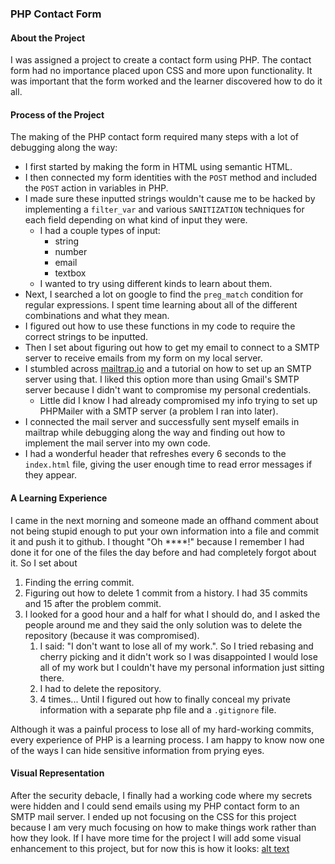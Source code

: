 ### PHP Contact Form

#### About the Project
I was assigned a project to create a contact form using PHP. The contact form had no importance placed upon CSS and more upon functionality. It was important that the form worked and the learner discovered how to do it all.

#### Process of the Project
The making of the PHP contact form required many steps with a lot of debugging along the way:
- I first started by making the form in HTML using semantic HTML. 
- I then connected my form identities with the `POST` method and included the `POST` action in variables in PHP. 
- I made sure these inputted strings wouldn't cause me to be hacked by implementing a `filter_var` and various `SANITIZATION` techniques for each field depending on what kind of input they were.
    - I had a couple types of input:
        - string
        - number
        - email
        - textbox
    - I wanted to try using different kinds to learn about them.
- Next, I searched a lot on google to find the `preg_match` condition for regular expressions. I spent time learning about all of the different combinations and what they mean.
- I figured out how to use these functions in my code to require the correct strings to be inputted.
- Then I set about figuring out how to get my email to connect to a SMTP server to receive emails from my form on my local server.
- I stumbled across [mailtrap.io](https://mailtrap.io/) and a tutorial on how to set up an SMTP server using that. I liked this option more than using Gmail's SMTP server because I didn't want to compromise my personal credentials.
    - Little did I know I had already compromised my info trying to set up PHPMailer with a SMTP server (a problem I ran into later).
- I connected the mail server and successfully sent myself emails in mailtrap while debugging along the way and finding out how to implement the mail server into my own code.
- I had a wonderful header that refreshes every 6 seconds to the `index.html` file, giving the user enough time to read error messages if they appear.

#### A Learning Experience
I came in the next morning and someone made an offhand comment about not being stupid enough to put your own information into a file and commit it and push it to github. I thought "Oh ****!" because I remember I had done it for one of the files the day before and had completely forgot about it. So I set about
1. Finding the erring commit.
2. Figuring out how to delete 1 commit from a history.
I had 35 commits and 15 after the problem commit.
3. I looked for a good hour and a half for what I should do, and I asked the people around me and they said the only solution was to delete the repository (because it was compromised).
    1. I said: "I don't want to lose all of my work.". So I tried rebasing and cherry picking and it didn't work so I was disappointed I would lose all of my work but I couldn't have my personal information just sitting there.
    2. I had to delete the repository.
    3. 4 times... Until I figured out how to finally conceal my private information with a separate php file and a `.gitignore` file.

Although it was a painful process to lose all of my hard-working commits, every experience of PHP is a learning process. I am happy to know now one of the ways I can hide sensitive information from prying eyes.

#### Visual Representation
After the security debacle, I finally had a working code where my secrets were hidden and I could send emails using my PHP contact form to an SMTP mail server. I ended up not focusing on the CSS for this project because I am very much focusing on how to make things work rather than how they look. If I have more time for the project I will add some visual enhancement to this project, but for now this is how it looks:
[alt text]()